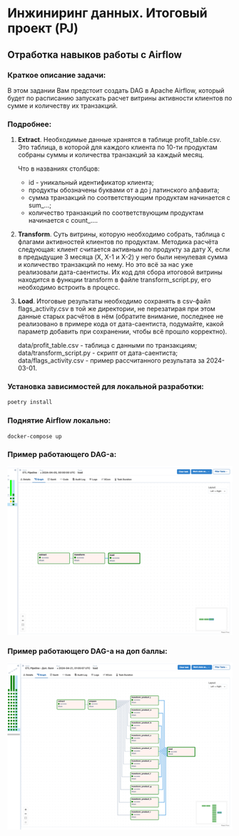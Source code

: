 # Инжиниринг данных. Итоговый проект (PJ)

## Отработка навыков работы с Airflow 
### Краткое описание задачи:
В этом задании Вам предстоит создать DAG в Apache Airflow, 
который будет по расписанию запускать расчет витрины активности клиентов
по сумме и количеству их транзакций.

### Подробнее:
1. **Extract**. Необходимые данные хранятся в таблице profit_table.csv. 
Это таблица, в которой для каждого клиента по 10-ти продуктам собраны суммы и количества транзакций за каждый месяц.

    Что в названиях столбцов:
   - id - уникальный идентификатор клиента;
   - продукты обозначены буквами от a до j латинского алфавита;
   - сумма транзакций по соответствующим продуктам начинается с sum_…;
   - количество транзакций по соответствующим продуктам начинается с count_….
2. **Transform**. Суть витрины, которую необходимо собрать, таблица с флагами активностей клиентов по продуктам. 
Методика расчёта следующая: клиент считается активным по продукту за дату X, 
если в предыдущие 3 месяца (X, X-1 и X-2) у него были ненулевая сумма и количество транзакций по нему.
Но это всё за нас уже реализовали дата-саентисты. 
Их код для сбора итоговой витрины находится в функции transform в файле transform_script.py, 
его необходимо встроить в процесс.
3. **Load**. Итоговые результаты необходимо сохранять в csv-файл flags_activity.csv в той же директории, 
не перезатирая при этом данные старых расчётов в нём 
(обратите внимание, последнее не реализовано в примере кода от дата-саентиста, подумайте, 
какой параметр добавить при сохранении, чтобы всё прошло корректно).


    data/profit_table.csv - таблица с данными по транзакциям;
    data/transform_script.py - скрипт от дата-саентиста;
    data/flags_activity.csv - пример рассчитанного результата за 2024-03-01.

### Установка зависимостей для локальной разработки:
```bash
poetry install
```

### Поднятие Airflow локально:
```bash
docker-compose up
```

### Пример работающего DAG-а:
![img.png](img/img_base.png)


### Пример работающего DAG-а на доп баллы:
![img.png](img/img.png)
